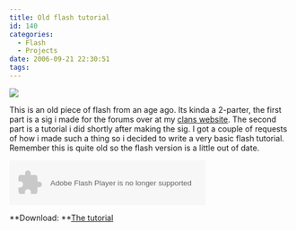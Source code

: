 ```yaml
---
title: Old flash tutorial
id: 140
categories:
  - Flash
  - Projects
date: 2006-09-21 22:30:51
tags:
---
```


![](/wp-content/uploads/Image/flashtutorialss.png)

This is an old piece of flash from an age ago. Its kinda a 2-parter, the first part is a sig i made for the forums over at my [clans website](https://www.clan1.co.uk). The second part is a tutorial i did shortly after making the sig. I got a couple of requests of how i made such a thing so i decided to write a very basic flash tutorial. Remember this is quite old so the flash version is a little out of date.

<!--more-->

<embed width="350" height="80" menu="true" loop="true" play="true" src="/wp-content/uploads/Flash/1.swf" pluginspage="https://www.macromedia.com/go/getflashplayer" type="application/x-shockwave-flash"></embed>

**Download: **[The tutorial](https://www.mikecann.co.uk/wp-content/uploads/File/Tutorial1.doc)